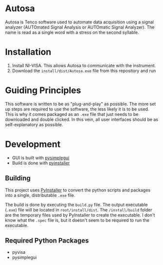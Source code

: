 # Autosa

Autosa is Tenco software used to automate data acquisition using a signal analyzer (AUTOmated Signal Analysis or AUTOmatic Signal Analyzer). The name is read as a single word with a stress on the second syllable.

# Installation

1. Install NI-VISA. This allows Autosa to communicate with the instrument.
2. Download the `install/dist/Autosa.exe` file from this repository and run

# Guiding Principles

This software is written to be as "plug-and-play" as possible. The more set up steps are required to use the software, the less likely it is to be used. This is why it comes packaged as an `.exe` file that just needs to be downloaded and double clicked. In this vein, all user interfaces should be as self-explanatory as possible.

# Development

- GUI is built with [pysimplegui](https://www.pysimplegui.org/en/latest/)
- Build is done with [pyinstaller](https://pyinstaller.org/en/stable/)

## Building

This project uses [PyInstaller](https://pyinstaller.org/en/stable/) to convert the python scripts and packages into a single, distributable `.exe` file.

The build is done by executing the `build.py` file. The output executable (`.exe`) file will be located in `root/install/dist`. The `/install/build` folder are the temporary files used by PyInstaller to create the executable. I don't know what the `.spec` file is, but it doesn't seem to be required to run the executable.

## Required Python Packages

- pyvisa
- pysimplegui
